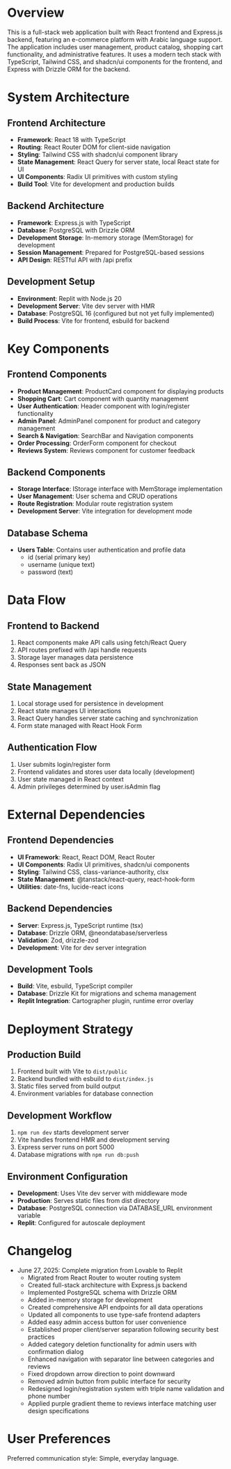 # Overview

This is a full-stack web application built with React frontend and Express.js backend, featuring an e-commerce platform with Arabic language support. The application includes user management, product catalog, shopping cart functionality, and administrative features. It uses a modern tech stack with TypeScript, Tailwind CSS, and shadcn/ui components for the frontend, and Express with Drizzle ORM for the backend.

# System Architecture

## Frontend Architecture
- **Framework**: React 18 with TypeScript
- **Routing**: React Router DOM for client-side navigation
- **Styling**: Tailwind CSS with shadcn/ui component library
- **State Management**: React Query for server state, local React state for UI
- **UI Components**: Radix UI primitives with custom styling
- **Build Tool**: Vite for development and production builds

## Backend Architecture
- **Framework**: Express.js with TypeScript
- **Database**: PostgreSQL with Drizzle ORM
- **Development Storage**: In-memory storage (MemStorage) for development
- **Session Management**: Prepared for PostgreSQL-based sessions
- **API Design**: RESTful API with /api prefix

## Development Setup
- **Environment**: Replit with Node.js 20
- **Development Server**: Vite dev server with HMR
- **Database**: PostgreSQL 16 (configured but not yet fully implemented)
- **Build Process**: Vite for frontend, esbuild for backend

# Key Components

## Frontend Components
- **Product Management**: ProductCard component for displaying products
- **Shopping Cart**: Cart component with quantity management
- **User Authentication**: Header component with login/register functionality
- **Admin Panel**: AdminPanel component for product and category management
- **Search & Navigation**: SearchBar and Navigation components
- **Order Processing**: OrderForm component for checkout
- **Reviews System**: Reviews component for customer feedback

## Backend Components
- **Storage Interface**: IStorage interface with MemStorage implementation
- **User Management**: User schema and CRUD operations
- **Route Registration**: Modular route registration system
- **Development Server**: Vite integration for development mode

## Database Schema
- **Users Table**: Contains user authentication and profile data
  - id (serial primary key)
  - username (unique text)
  - password (text)

# Data Flow

## Frontend to Backend
1. React components make API calls using fetch/React Query
2. API routes prefixed with /api handle requests
3. Storage layer manages data persistence
4. Responses sent back as JSON

## State Management
1. Local storage used for persistence in development
2. React state manages UI interactions
3. React Query handles server state caching and synchronization
4. Form state managed with React Hook Form

## Authentication Flow
1. User submits login/register form
2. Frontend validates and stores user data locally (development)
3. User state managed in React context
4. Admin privileges determined by user.isAdmin flag

# External Dependencies

## Frontend Dependencies
- **UI Framework**: React, React DOM, React Router
- **UI Components**: Radix UI primitives, shadcn/ui components
- **Styling**: Tailwind CSS, class-variance-authority, clsx
- **State Management**: @tanstack/react-query, react-hook-form
- **Utilities**: date-fns, lucide-react icons

## Backend Dependencies
- **Server**: Express.js, TypeScript runtime (tsx)
- **Database**: Drizzle ORM, @neondatabase/serverless
- **Validation**: Zod, drizzle-zod
- **Development**: Vite for dev server integration

## Development Tools
- **Build**: Vite, esbuild, TypeScript compiler
- **Database**: Drizzle Kit for migrations and schema management
- **Replit Integration**: Cartographer plugin, runtime error overlay

# Deployment Strategy

## Production Build
1. Frontend built with Vite to `dist/public`
2. Backend bundled with esbuild to `dist/index.js`
3. Static files served from build output
4. Environment variables for database connection

## Development Workflow
1. `npm run dev` starts development server
2. Vite handles frontend HMR and development serving
3. Express server runs on port 5000
4. Database migrations with `npm run db:push`

## Environment Configuration
- **Development**: Uses Vite dev server with middleware mode
- **Production**: Serves static files from dist directory
- **Database**: PostgreSQL connection via DATABASE_URL environment variable
- **Replit**: Configured for autoscale deployment

# Changelog

- June 27, 2025: Complete migration from Lovable to Replit
  - Migrated from React Router to wouter routing system
  - Created full-stack architecture with Express.js backend
  - Implemented PostgreSQL schema with Drizzle ORM
  - Added in-memory storage for development
  - Created comprehensive API endpoints for all data operations
  - Updated all components to use type-safe frontend adapters
  - Added easy admin access button for user convenience
  - Established proper client/server separation following security best practices
  - Added category deletion functionality for admin users with confirmation dialog
  - Enhanced navigation with separator line between categories and reviews
  - Fixed dropdown arrow direction to point downward
  - Removed admin button from public interface for security
  - Redesigned login/registration system with triple name validation and phone number
  - Applied purple gradient theme to reviews interface matching user design specifications

# User Preferences

Preferred communication style: Simple, everyday language.